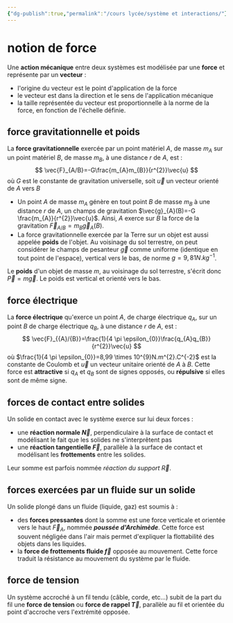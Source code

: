 ```yaml
---
{"dg-publish":true,"permalink":"/cours lycée/système et interactions/"}
---
```


# notion de force
Une **action mécanique** entre deux systèmes est modélisée par une **force** et représente par un **vecteur** : 
- l'origine du vecteur est le point d'application de la force
- le vecteur est dans la direction et le sens de l'application mécanique
- la taille représentée du vecteur est proportionnelle à la norme de la force, en fonction de l'échelle définie.
## force gravitationnelle et poids
La **force gravitationnelle** exercée par un point matériel $A$, de masse $m_{A}$ sur un point matériel $B$, de masse $m_{B}$, à une distance $r$ de $A$, est : 
$$
\vec{F}_{A/B}=-G\frac{m_{A}m_{B}}{r^{2}}\vec{u}
$$
où $G$ est le constante de gravitation universelle, soit $\vec{u}$ un vecteur orienté de $A$ vers $B$

- Un point $A$ de masse $m_{A}$ génère en tout point $B$ de masse $m_{B}$ à une distance $r$ de $A$, un champs de gravitation $\vec{g}_{A}(B)=-G \frac{m_{A}}{r^{2}}\vec{u}$. Ainsi, $A$ exerce sur $B$ la force de la gravitation $\vec{F}_{A/B}=m_{B}\vec{g}_{A}(B)$.
- La force gravitationnelle exercée par la Terre sur un objet est aussi appelée **poids** de l'objet. Au voisinage du sol terrestre, on peut considérer le champs de pesanteur $\vec{g}$ comme uniforme (identique en tout point de l'espace), vertical vers le bas, de norme $g=9,81N.kg^{-1}$.

Le **poids** d'un objet de masse $m$, au voisinage du sol terrestre, s'écrit donc $\vec{P}=m\vec{g}$. Le poids est vertical et orienté vers le bas.
## force électrique
La **force électrique** qu'exerce un point $A$, de charge électrique $q_{A}$, sur un point $B$ de charge électrique $q_{B}$, à une distance $r$ de $A$, est : 
$$
\vec{F}_{{A}/{B}}=\frac{1}{4 \pi \epsilon_{0}}\frac{q_{A}q_{B}}{r^{2}}\vec{u}
$$
où $\frac{1}{4 \pi \epsilon_{0}}=8,99 \times 10^{9}N.m^{2}.C^{-2}$ est la constante de Coulomb et $\vec{u}$ un vecteur unitaire orienté de $A$ à $B$.
Cette force est **attractive** si $q_{A}$ et $q_{B}$ sont de signes opposés, ou **répulsive** si elles sont de même signe.
## forces de contact entre solides
Un solide en contact avec le système exerce sur lui deux forces : 
- une **réaction normale $\vec{N}$**, perpendiculaire à la surface de contact et modélisant le fait que les solides ne s'interprêtent pas
- une **réaction tangentielle $\vec{F}$**, parallèle à la surface de contact et modélisant les **frottements** entre les solides.

Leur somme est parfois nommée *réaction du support $\vec{R}$*.
## forces exercées par un fluide sur un solide
Un solide plongé dans un fluide (liquide, gaz) est soumis à : 
- des **forces pressantes** dont la somme est une force verticale et orientée vers le haut $\vec{F}_{A}$, nommée ***poussée d'Archimède***. Cette force est souvent négligée dans l'air mais permet d'expliquer la flottabilité des objets dans les liquides.
- la **force de frottements fluide $\vec{f}$** opposée au mouvement. Cette force traduit la résistance au mouvement du système par le fluide.
## force de tension
Un système accroché à un fil tendu (câble, corde, etc...) subit de la part du fil une **force de tension** ou **force de rappel $\vec{T}$**, parallèle au fil et orientée du point d'accroche vers l'extrémité opposée.